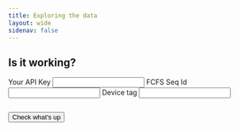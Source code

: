 ```yaml
---
title: Exploring the data
layout: wide
sidenav: false
---
```

 
<form id="das-form" style="margin-bottom: 2em;" method="post">
    <div class="grid-container">
        <div class="grid-row">
            <h2>Is it working?</h2>
        </div>
    </div>
    <div class="grid-container">
        <div class="grid-row">
            <div class="grid-col-12">
                <label class="usa-label" for="device-tag-text">Your API Key</label>
                <input class="usa-input" id="api-key-text" name="api-key-text" type="text">
                <label class="usa-label" for="device-tag-text">FCFS Seq Id</label>
                <input class="usa-input" id="fcfs-text" name="fcfs-text" type="text">
                <label class="usa-label" for="device-tag-text">Device tag</label>
                <input class="usa-input" id="device-tag-text" name="device-tag-text" type="text">
            </div>
        </div>
        <div class="grid-row" style="margin-top: 2em;">
            <div class="grid-col-3">
                <button type="submit" class="usa-button">Check what's up</button>    
            </div>
        </div>
    </div>
</form>

<div class="grid-container" id="toggleme" style="display:none">
    <div class="grid-row">
        <div class="grid-col-9">
            <p>The device <span id="device_tag"></span> last started up on <span id="last_reboot_date"></span> at <span id="last_reboot_time"></span>.</p>
            <p>How many devices have been seen recently?</p>
        </div>
    </div>
</div>

<div class="grid-container" >
    <div class="grid-row">
        <div class="grid-col-9">
            <div class="ct-chart ct-chart-1" style="padding-bottom: 2em;" ></div>
        </div>
    </div>
</div>

<script>
    var DateTime = luxon.DateTime;
    var Info = luxon.Info;

    const form = document.getElementById("das-form");

    function gqlUrl (key) {
        return `https://api.data.gov/TEST/10x-imls/v1/graphql/?api_key=${key}`;
    }

    function gqlOptions(query) {
        const options = {
            method: "POST",
            headers: {
                "Content-Type": "application/json",
            },
            body: JSON.stringify({
                query: query
            })
        };
        return options;
    }

    function setResultText(arr) {
        var lastSeen = arr[arr.length - 1];
        var tagElem = document.getElementById("device_tag");
        var dateElem = document.getElementById("last_reboot_date");
        var timeElem = document.getElementById("last_reboot_time");
                
        var localtime = lastSeen["localtime"];
        var dt = DateTime.fromISO(localtime);

        tagElem.innerHTML = "<b>" + lastSeen["device_tag"] + "</b>";
        dateElem.innerHTML = "<b>" + dt.weekdayLong + ", " + Info.months()[dt.month - 1] +  " " + dt.day + "</b>";
        timeElem.innerHTML = "<b>" + dt.hour + ":" + pad(dt.minute) + "</b>";
    }

    chartData = null;
    chartOptions = null;

    function drawResultChart(arr) {
        event_ids = arr.map(o => o.event_id);
        

        current_eid = -1;
        count = 0;
        counts = [];

        for (var ndx = 0; ndx < event_ids.length; ndx++) {
            if (ndx == 0) {
                current_eid = event_ids[ndx];
                count = 1;
            } else if (event_ids[ndx] != current_eid) {
                counts.push(count);
                current_eid = event_ids[ndx];
                count = 1;
            } else {
                count += 1;
            }
        }

        // Create some cute labels.
        labels = []
        for (var ndx = 0; ndx < counts.length - 1; ndx++) {
            if (ndx == 0) {
                labels.push(`-${counts.length - (ndx + 1)} mins ago`);
            } else {
                labels.push(`-${counts.length - (ndx + 1)}`);
            }
        }
        labels.push("just now");

        chartData = {
            // A labels array that can contain any sort of values
            labels: labels.reverse(),
            // Our series array that contains series objects or in this case series data arrays
            series: [ counts.reverse() ]
        };
        chartOptions = {
            fullWidth: true,
            height: "300px",
            chartPadding: {
                right: 40
            },
            axisX: {
                offset: 70 
            },
        };
        
        new Chartist.Bar('.ct-chart-1', chartData, chartOptions)
    }

    function eventsResult(data) {
        // What comes back, if successful, looks like:
        // {data : { items : { events_v1 : [ obj ... ]}}}
        // where objects are keyed with the fields requested in the GraphQL query.
        var arr = data["data"]["items"]["events_v1"]
        setResultText(arr);
    }

    function wifiResult(data) {
        console.log(data);
        var arr = data.data.items.wifi_v1
        drawResultChart(arr);
    }

    function pad(min) {
        if (min < 10) {
            return `0${min}`;
        } else {
            return `${min}`;
        }
    }

    async function handleSubmit(event) {
        event.preventDefault();
        // Toggle visibility now, so that the chart draws
        var elem = document.getElementById("toggleme");
        elem.style.display = "block";

        const key = 1;
        const device_tag = document.getElementById("device-tag-text").value;
        const fcfs_seq_id = document.getElementById("fcfs-text").value;
        const api_key = document.getElementById("api-key-text").value;

        var eventQuery = `
        {
            items {
                events_v1(filter: {fcfs_seq_id:{_eq: "${fcfs_seq_id}"}, device_tag: {_eq: "${device_tag}"}, tag:{_eq:"startup"}}) {
                    servertime
                    localtime
                    session_id
                    device_tag
                    tag
                }
            }
        }`;

        var wifiQuery = `
        {
            items {
                wifi_v1(limit: 500, filter: {fcfs_seq_id:{_eq:"${fcfs_seq_id}"}, device_tag: {_eq: "${device_tag}"}}) {
                    device_tag
                    session_id
                    event_id
                    manufacturer_index
                    patron_index
                }
            }
        }`;

        // Do the events query
        await fetch(gqlUrl(api_key), gqlOptions(eventQuery))
            .then(res => res.json())
            .then(eventsResult);

        // Now the wifi query
        await fetch(gqlUrl(api_key), gqlOptions(wifiQuery))
            .then(res => res.json())
            .then(wifiResult)

        document.querySelector('.ct-chart-1').__chartist__.update()

    } // end wifiQuery

    form.addEventListener("submit", handleSubmit);

</script>